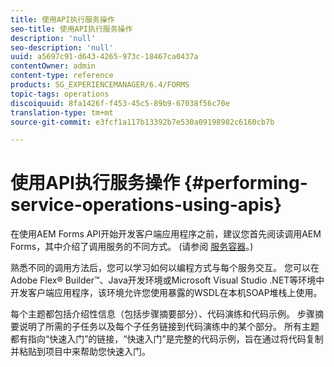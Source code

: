 ```yaml
---
title: 使用API执行服务操作
seo-title: 使用API执行服务操作
description: 'null'
seo-description: 'null'
uuid: a5697c91-d643-4265-973c-18467ca0437a
contentOwner: admin
content-type: reference
products: SG_EXPERIENCEMANAGER/6.4/FORMS
topic-tags: operations
discoiquuid: 8fa1426f-f453-45c5-89b9-67038f56c70e
translation-type: tm+mt
source-git-commit: e3fcf1a117b13392b7e530a09198982c6160cb7b

---
```



# 使用API执行服务操作 {#performing-service-operations-using-apis}

在使用AEM Forms API开始开发客户端应用程序之前，建议您首先阅读调用AEM Forms，其中介绍了调用服务的不同方式。 (请参阅 [服务容器](/help/forms/developing/service-container.md#service-container)。)

熟悉不同的调用方法后，您可以学习如何以编程方式与每个服务交互。 您可以在Adobe Flex® Builder™、Java开发环境或Microsoft Visual Studio .NET等环境中开发客户端应用程序，该环境允许您使用暴露的WSDL在本机SOAP堆栈上使用。

每个主题都包括介绍性信息（包括步骤摘要部分）、代码演练和代码示例。 步骤摘要说明了所需的子任务以及每个子任务链接到代码演练中的某个部分。 所有主题都有指向“快速入门”的链接，“快速入门”是完整的代码示例，旨在通过将代码复制并粘贴到项目中来帮助您快速入门。
